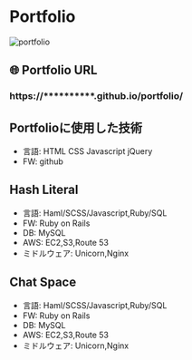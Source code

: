 # Portfolio
![portfolio](https://user-images.githubusercontent.com/61730661/82709987-cddfc380-9cbc-11ea-90b6-a1a28a5f4d34.jpg)

## 🌐 Portfolio URL
### **https://**********.github.io/portfolio/**

## Portfolioに使用した技術
* 言語:  HTML CSS Javascript jQuery
* FW:  github



## Hash Literal
* 言語:  Haml/SCSS/Javascript,Ruby/SQL
* FW:  Ruby on Rails
* DB:  MySQL
* AWS:  EC2,S3,Route 53
* ミドルウェア:  Unicorn,Nginx

## Chat Space
* 言語:  Haml/SCSS/Javascript,Ruby/SQL
* FW:  Ruby on Rails
* DB:  MySQL
* AWS:  EC2,S3,Route 53
* ミドルウェア:  Unicorn,Nginx


